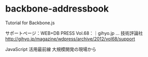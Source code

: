 backbone-addressbook
====================

Tutorial for Backbone.js

サポートページ：WEB+DB PRESS Vol.68：｜gihyo.jp … 技術評論社
http://gihyo.jp/magazine/wdpress/archive/2012/vol68/support

JavaScript 活用最前線 大規模開発の現場から
